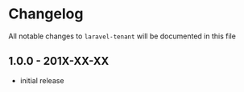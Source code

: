 # Changelog

All notable changes to `laravel-tenant` will be documented in this file

## 1.0.0 - 201X-XX-XX

- initial release

